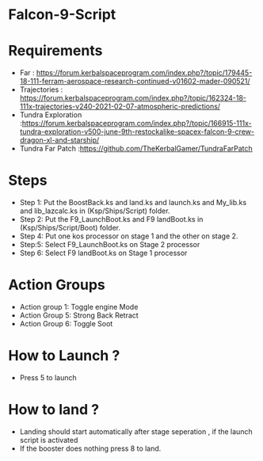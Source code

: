 # Falcon-9-Script

# Requirements
* Far : https://forum.kerbalspaceprogram.com/index.php?/topic/179445-18-111-ferram-aerospace-research-continued-v01602-mader-090521/
* Trajectories : https://forum.kerbalspaceprogram.com/index.php?/topic/162324-18-111x-trajectories-v240-2021-02-07-atmospheric-predictions/
* Tundra Exploration :https://forum.kerbalspaceprogram.com/index.php?/topic/166915-111x-tundra-exploration-v500-june-9th-restockalike-spacex-falcon-9-crew-dragon-xl-and-starship/
* Tundra Far Patch :https://github.com/TheKerbalGamer/TundraFarPatch

# Steps
* Step 1: Put the BoostBack.ks and land.ks and launch.ks and My_lib.ks and lib_lazcalc.ks in (Ksp/Ships/Script) folder.
* Step 2: Put the F9_LaunchBoot.ks and F9 landBoot.ks in (Ksp/Ships/Script/Boot) folder.
* Step 4: Put one kos processor on stage 1 and the other on stage 2. 
* Step:5: Select F9_LaunchBoot.ks on Stage 2 processor
* Step 6: Select F9 landBoot.ks on Stage 1 processor

# Action Groups
* Action group 1: Toggle engine Mode
* Action Group 5: Strong Back Retract
* Action Group 6: Toggle Soot 

# How to Launch ?
* Press 5 to launch

# How to land ?
* Landing should start automatically after stage seperation , if the launch script is activated
* If the booster does nothing  press 8 to land.
